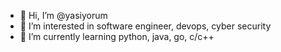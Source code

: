 - 👋 Hi, I’m @yasiyorum
- 👀 I’m interested in software engineer, devops, cyber security
- 🌱 I’m currently learning python, java, go, c/c++
<!---
yasiyorum/yasiyorum is a ✨ special ✨ repository because its `README.md` (this file) appears on your GitHub profile.
You can click the Preview link to take a look at your changes.
--->
